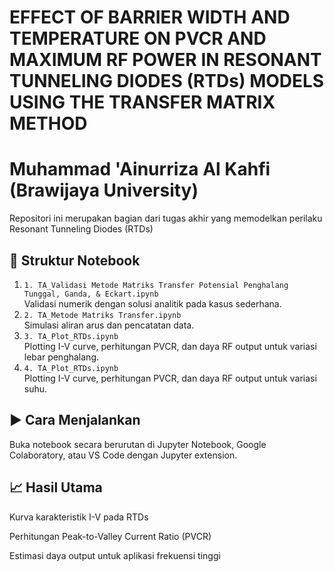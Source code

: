 # EFFECT OF BARRIER WIDTH AND TEMPERATURE ON PVCR AND MAXIMUM RF POWER IN RESONANT TUNNELING DIODES (RTDs) MODELS USING THE TRANSFER MATRIX METHOD

# Muhammad 'Ainurriza Al Kahfi (Brawijaya University)

Repositori ini merupakan bagian dari tugas akhir yang memodelkan perilaku Resonant Tunneling Diodes (RTDs)

## 📂 Struktur Notebook
1. `1. TA_Validasi Metode Matriks Transfer Potensial Penghalang Tunggal, Ganda, & Eckart.ipynb`  
   Validasi numerik dengan solusi analitik pada kasus sederhana.
2. `2. TA_Metode Matriks Transfer.ipynb`  
   Simulasi aliran arus dan pencatatan data.
3. `3. TA_Plot_RTDs.ipynb`  
   Plotting I-V curve, perhitungan PVCR, dan daya RF output untuk variasi lebar penghalang.
3. `4. TA_Plot_RTDs.ipynb`  
   Plotting I-V curve, perhitungan PVCR, dan daya RF output untuk variasi suhu.

## ▶️ Cara Menjalankan
Buka notebook secara berurutan di Jupyter Notebook, Google Colaboratory, atau VS Code dengan Jupyter extension.

## 📈 Hasil Utama
Kurva karakteristik I-V pada RTDs

Perhitungan Peak-to-Valley Current Ratio (PVCR)

Estimasi daya output untuk aplikasi frekuensi tinggi
